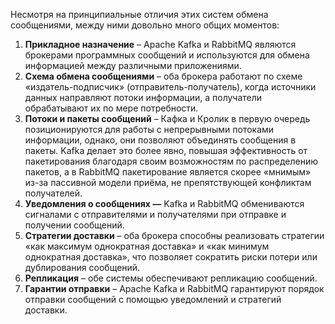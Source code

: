 Несмотря на принципиальные отличия этих систем обмена сообщениями, между ними довольно много общих моментов:

1. **Прикладное назначение** – Apache Kafka и RabbitMQ являются брокерами программных сообщений и используются для обмена информацией между различными приложениями.
2. **Схема обмена сообщениями** – оба брокера работают по схеме «издатель-подписчик» (отправитель-получатель), когда источники данных направляют потоки информации, а получатели обрабатывают их по мере потребности.
3. **Потоки и пакеты сообщений** – Кафка и Кролик в первую очередь позиционируются для работы с непрерывными потоками информации, однако, они позволяют объединять сообщения в пакеты. Kafka делает это более явно, повышая эффективность от пакетирования благодаря своим возможностям по распределению пакетов, а в RabbitMQ пакетирование является скорее «мнимым» из-за пассивной модели приёма, не препятствующей конфликтам получателей.
4. **Уведомления о сообщениях —** Kafka и RabbitMQ обмениваются сигналами с отправителями и получателями при отправке и получении сообщений.
5. **Стратегии доставки** – оба брокера способны реализовать стратегии «как максимум однократная доставка» и «как минимум однократная доставка», что позволяет сократить риски потери или дублирования сообщений.
6. **Репликация** – обе системы обеспечивают репликацию сообщений.
7. **Гарантии отправки** – Apache Kafka и RabbitMQ гарантируют порядок отправки сообщений с помощью уведомлений и стратегий доставки.
